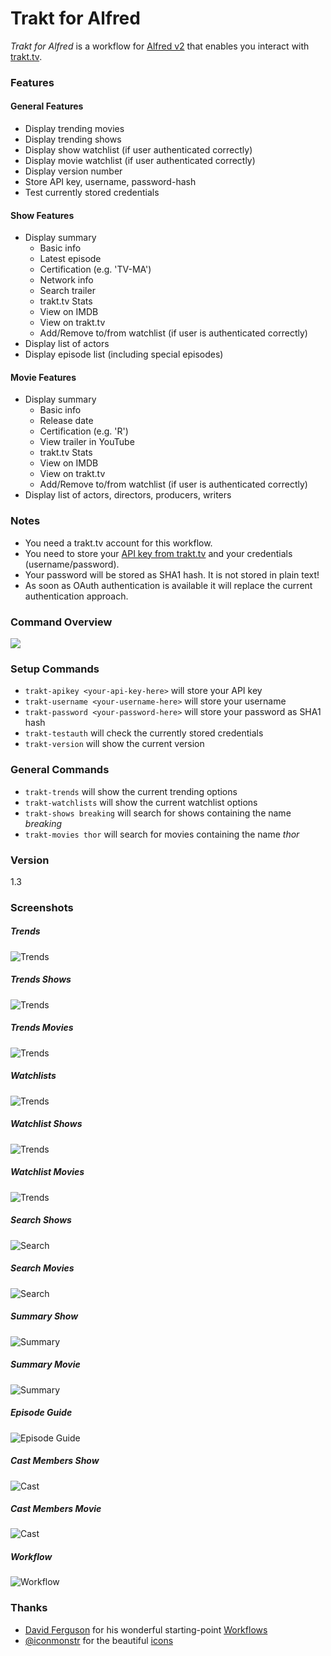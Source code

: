 # Trakt for Alfred
*Trakt for Alfred* is a workflow for [Alfred v2] that enables you interact with [trakt.tv]. 

### Features
#### General Features
 - Display trending movies
 - Display trending shows
 - Display show watchlist (if user authenticated correctly)
 - Display movie watchlist (if user authenticated correctly)
 - Display version number
 - Store API key, username, password-hash
 - Test currently stored credentials

#### Show Features
 - Display summary
    - Basic info
    - Latest episode
    - Certification (e.g. 'TV-MA')
    - Network info
    - Search trailer
    - trakt.tv Stats
    - View on IMDB
    - View on trakt.tv
    - Add/Remove to/from watchlist (if user is authenticated correctly)
 - Display list of actors
 - Display episode list (including special episodes)

#### Movie Features
 - Display summary
    - Basic info
    - Release date
    - Certification (e.g. 'R')
    - View trailer in YouTube
    - trakt.tv Stats
    - View on IMDB
    - View on trakt.tv
    - Add/Remove to/from watchlist (if user is authenticated correctly)
 - Display list of actors, directors, producers, writers

### Notes
 - You need a trakt.tv account for this workflow. 
 - You need to store your [API key from trakt.tv] and your credentials (username/password).
 - Your password will be stored as SHA1 hash. It is not stored in plain text!
 - As soon as OAuth authentication is available it will replace the current authentication approach.

### Command Overview
![][screenshot_commands]

### Setup Commands
 - `trakt-apikey <your-api-key-here>` will store your API key
 - `trakt-username <your-username-here>` will store your username
 - `trakt-password <your-password-here>` will store your password as SHA1 hash
 - `trakt-testauth` will check the currently stored credentials
 - `trakt-version` will show the current version

### General Commands
 - `trakt-trends` will show the current trending options
 - `trakt-watchlists` will show the current watchlist options
 - `trakt-shows breaking` will search for shows containing the name *breaking*
 - `trakt-movies thor` will search for movies containing the name *thor*

### Version
1.3

### Screenshots
##### Trends
![Trends][screenshot_trends]

##### Trends Shows
![Trends][screenshot_trends_shows]

##### Trends Movies
![Trends][screenshot_trends_movies]

##### Watchlists
![Trends][screenshot_watchlists]

##### Watchlist Shows
![Trends][screenshot_watchlist_shows]

##### Watchlist Movies
![Trends][screenshot_watchlist_movies]

##### Search Shows
![Search][screenshot_search_shows]

##### Search Movies
![Search][screenshot_search_movies]

##### Summary Show
![Summary][screenshot_summary_show]

##### Summary Movie
![Summary][screenshot_summary_movie]

##### Episode Guide
![Episode Guide][screenshot_epguide]

##### Cast Members Show
![Cast][screenshot_cast_show]

##### Cast Members Movie
![Cast][screenshot_cast_movie]

##### Workflow
![Workflow][screenshot_workflow]

### Thanks
 - [David Ferguson] for his wonderful starting-point [Workflows]
 - [@iconmonstr] for the beautiful [icons]

[Alfred v2]:http://www.alfredapp.com/
[API key from trakt.tv]:http://trakt.tv/settings/api
[trakt.tv]:http://trakt.tv/
[Profile -> Settings -> API]:http://trakt.tv/settings/api
[David Ferguson]:http://dferg.us/workflows-class/
[Workflows]:https://github.com/jdfwarrior/Workflows
[@iconmonstr]:https://twitter.com/iconmonstr
[icons]:http://iconmonstr.com/
[screenshot_commands]:https://dl.dropboxusercontent.com/u/2188000/traktforalfred/commands.png
[screenshot_summary_show]:https://dl.dropboxusercontent.com/u/2188000/traktforalfred/summary_show.png
[screenshot_summary_movie]:https://dl.dropboxusercontent.com/u/2188000/traktforalfred/summary_movie.png
[screenshot_search_shows]:https://dl.dropboxusercontent.com/u/2188000/traktforalfred/search_shows.png
[screenshot_search_movies]:https://dl.dropboxusercontent.com/u/2188000/traktforalfred/search_movies.png
[screenshot_trends]:https://dl.dropboxusercontent.com/u/2188000/traktforalfred/trends.png
[screenshot_trends_shows]:https://dl.dropboxusercontent.com/u/2188000/traktforalfred/trends_shows.png
[screenshot_trends_movies]:https://dl.dropboxusercontent.com/u/2188000/traktforalfred/trends_movies.png
[screenshot_watchlists]:https://dl.dropboxusercontent.com/u/2188000/traktforalfred/watchlists.png
[screenshot_watchlist_shows]:https://dl.dropboxusercontent.com/u/2188000/traktforalfred/watchlist_shows.png
[screenshot_watchlist_movies]:https://dl.dropboxusercontent.com/u/2188000/traktforalfred/watchlist_movies.png
[screenshot_epguide]:https://dl.dropboxusercontent.com/u/2188000/traktforalfred/epguide.png
[screenshot_cast_show]:https://dl.dropboxusercontent.com/u/2188000/traktforalfred/cast_show.png
[screenshot_cast_movie]:https://dl.dropboxusercontent.com/u/2188000/traktforalfred/cast_movie.png
[screenshot_workflow]:https://dl.dropboxusercontent.com/u/2188000/traktforalfred/workflow.png
